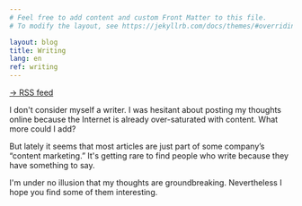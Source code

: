 ```yaml
---
# Feel free to add content and custom Front Matter to this file.
# To modify the layout, see https://jekyllrb.com/docs/themes/#overriding-theme-defaults

layout: blog
title: Writing
lang: en
ref: writing
---
```


[→ RSS feed](/feed.xml)

I don't consider myself a writer. I was hesitant about posting my thoughts online because the Internet is already over-saturated with content. What more could I add?

But lately it seems that most  articles are just part of some company’s “content marketing.” It's getting rare to find people who write because they have something to say. 

I'm under no illusion that my thoughts are groundbreaking. Nevertheless I hope you find some of them interesting.
